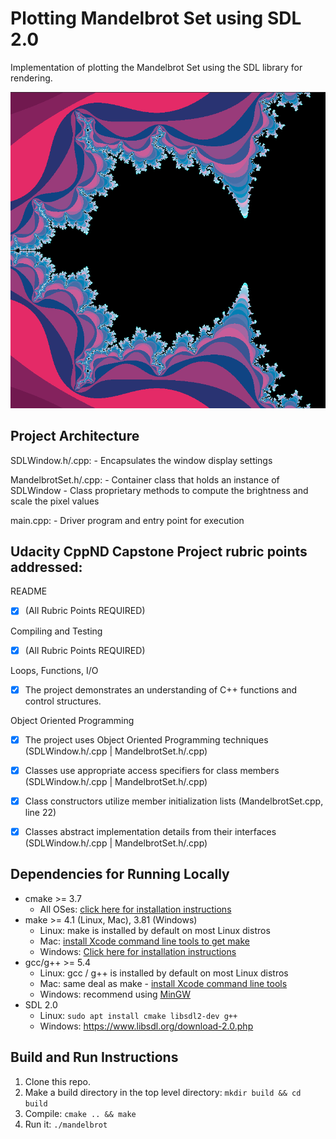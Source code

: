 # Plotting Mandelbrot Set using SDL 2.0

Implementation of plotting the Mandelbrot Set using the SDL library for rendering. 

<img src="data/MandelbrotSet_img.png"/>


## Project Architecture
SDLWindow.h/.cpp:
	- Encapsulates the window display settings

MandelbrotSet.h/.cpp: 
	- Container class that holds an instance of SDLWindow
	- Class proprietary methods to compute the brightness and scale the pixel values

main.cpp:
	- Driver program and entry point for execution

## Udacity CppND Capstone Project rubric points addressed:
  
  README
  - [x] (All Rubric Points REQUIRED)
  
  Compiling and Testing
  - [x] (All Rubric Points REQUIRED)
  
  Loops, Functions, I/O
  - [x] The project demonstrates an understanding of C++ functions and control structures.
  
  Object Oriented Programming
  - [x] The project uses Object Oriented Programming techniques (SDLWindow.h/.cpp | MandelbrotSet.h/.cpp)
  - [x] Classes use appropriate access specifiers for class members (SDLWindow.h/.cpp | MandelbrotSet.h/.cpp)
  - [x] Class constructors utilize member initialization lists (MandelbrotSet.cpp, line 22)
  - [x] Classes abstract implementation details from their interfaces (SDLWindow.h/.cpp | MandelbrotSet.h/.cpp)



## Dependencies for Running Locally
* cmake >= 3.7
  * All OSes: [click here for installation instructions](https://cmake.org/install/)
* make >= 4.1 (Linux, Mac), 3.81 (Windows)
  * Linux: make is installed by default on most Linux distros
  * Mac: [install Xcode command line tools to get make](https://developer.apple.com/xcode/features/)
  * Windows: [Click here for installation instructions](http://gnuwin32.sourceforge.net/packages/make.htm)
* gcc/g++ >= 5.4
  * Linux: gcc / g++ is installed by default on most Linux distros
  * Mac: same deal as make - [install Xcode command line tools](https://developer.apple.com/xcode/features/)
  * Windows: recommend using [MinGW](http://www.mingw.org/)
* SDL 2.0
	* Linux: `sudo apt install cmake libsdl2-dev g++`
	* Windows: https://www.libsdl.org/download-2.0.php
	
## Build and Run Instructions

1. Clone this repo.
2. Make a build directory in the top level directory: `mkdir build && cd build`
3. Compile: `cmake .. && make`
4. Run it: `./mandelbrot`
